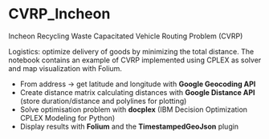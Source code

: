# CVRP_Incheon
Incheon Recycling Waste Capacitated Vehicle Routing Problem (CVRP)   

Logistics: optimize delivery of goods by minimizing the total distance. The notebook contains an example of CVRP implemented using CPLEX as solver and map visualization with Folium.   

- From address -> get latitude and longitude with **Google Geocoding API**
- Create distance matrix calculating distances with **Google Distance API** (store duration/distance and polylines for plotting)
- Solve optimisation problem with **docplex** (IBM Decision Optimization CPLEX Modeling for Python)
- Display results with **Folium** and the **TimestampedGeoJson** plugin


